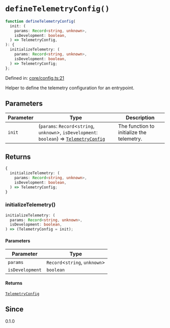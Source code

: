 # `defineTelemetryConfig()`

```ts
function defineTelemetryConfig(
  init: (
    params: Record<string, unknown>,
    isDevelopment: boolean,
  ) => TelemetryConfig,
): {
  initializeTelemetry: (
    params: Record<string, unknown>,
    isDevelopment: boolean,
  ) => TelemetryConfig;
};
```

Defined in: [core/config.ts:21](https://github.com/adobe/aio-lib-telemetry/blob/8f52cfa8868b711535e2b8726ef8da98982edbdf/source/core/config.ts#L21)

Helper to define the telemetry configuration for an entrypoint.

## Parameters

| Parameter | Type                                                                                                                             | Description                               |
| --------- | -------------------------------------------------------------------------------------------------------------------------------- | ----------------------------------------- |
| `init`    | (`params`: `Record`\<`string`, `unknown`\>, `isDevelopment`: `boolean`) => [`TelemetryConfig`](../interfaces/TelemetryConfig.md) | The function to initialize the telemetry. |

## Returns

```ts
{
  initializeTelemetry: (
    params: Record<string, unknown>,
    isDevelopment: boolean,
  ) => TelemetryConfig;
}
```

### initializeTelemetry()

```ts
initializeTelemetry: (
  params: Record<string, unknown>,
  isDevelopment: boolean,
) => (TelemetryConfig = init);
```

#### Parameters

| Parameter       | Type                            |
| --------------- | ------------------------------- |
| `params`        | `Record`\<`string`, `unknown`\> |
| `isDevelopment` | `boolean`                       |

#### Returns

[`TelemetryConfig`](../interfaces/TelemetryConfig.md)

## Since

0.1.0
